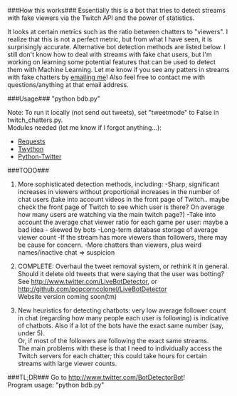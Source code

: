 ###How this works###
Essentially this is a bot that tries to detect streams with fake viewers via
the Twitch API and the power of statistics.

It looks at certain metrics such as the ratio between chatters to "viewers". I
realize that this is not a perfect metric, but from what I have seen, it is
surprisingly accurate. Alternative bot detection methods are listed below.
I still don't know how to deal with streams with fake chat users, but
I'm working on learning some potential features that can be used to detect
them with Machine Learning. Let me know if you see any patters in streams with 
fake chatters by [emailing me](mailto:popcorncolonel@gmail.com)! Also feel free to 
contact me with questions/anything at that email address.

###Usage###
"python bdb.py"

Note: To run it locally (not send out tweets), set "tweetmode" to False in 
      twitch_chatters.py.  
Modules needed (let me know if I forgot anything...):

* [Requests](http://docs.python-requests.org/en/latest/)
* [Twython](http://twython.readthedocs.org/en/latest/)
* [Python-Twitter](http://code.google.com/p/python-twitter/)

###TODO###
1) More sophisticated detection methods, including:
    -Sharp, significant increases in viewers without proportional increases in
     the number of chat users (take into account videos in the front page of
     Twitch.. maybe check the front page of Twitch to see which user is there?
     On average how many users are watching via the main twitch page?)
    -Take into account the average chat viewer ratio for each game per user: maybe a bad idea - skewed by bots
    -Long-term database storage of average viewer count
    -If the stream has more viewers than followers, there may be cause for concern.
    -More chatters than viewers, plus weird names/inactive chat => suspicion

2) COMPLETE: Overhaul the tweet removal system, or rethink it in general. 
   Should it delete old tweets that were saying that the user was botting?  
   See http://www.twitter.com/LiveBotDetector, or 
       http://github.com/popcorncolonel/LiveBotDetector  
   Website version coming soon(tm)

3) New heuristics for detecting chatbots: very low average follower count in
   chat (regarding how many people each user is following) is indicative of
   chatbots. Also if a lot of the bots have the exact same number (say, under 5).  
   Or, if most of the followers are following the exact same streams.  
   The main problems with these is that I need to individually access the
   Twitch servers for each chatter; this could take hours for certain streams
   with large viewer counts.

###TL;DR###
Go to http://www.twitter.com/BotDetectorBot!  
Program usage: "python bdb.py"

